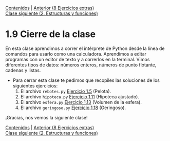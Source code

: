 [Contenidos](../Contenidos.md) \| [Anterior (8 Ejercicios extras)](08_Ejercicios_extra.md)  
[Clase siguiente (2. Estructuras y funciones)](../02_Estructuras_y_Funciones/00_Resumen.md)

# 1.9 Cierre de la clase

En esta clase aprendimos a correr el intérprete de Python desde la línea de comandos para usarlo como una calculadora. Aprendimos a editar programas con un editor de texto y a correrlos en la terminal. Vimos diferentes tipos de datos: números enteros, números de punto flotante, cadenas y listas.

* Para cerrar esta clase te pedimos que recopiles las soluciones de los siguientes ejercicios:
    1. El archivo `rebotes.py` [Ejercicio 1.5](../01_Intro_a_Python/03_Hello_world.md#ejercicio-15-la-pelota-que-rebota) (Pelota).
    2. El archivo `hipoteca.py` [Ejercicio 1.11](../01_Intro_a_Python/04_Numeros.md#ejercicio-111-hipoteca-ajustado) (Hipoteca ajustado). 
    3. El archivo `esfera.py` [Ejercicio 1.13](../01_Intro_a_Python/04_Numeros.md#ejercicio-113-el-volumen-de-una-esfera) (Volumen de la esfera). 
    4. El archivo `geringoso.py` [Ejercicio 1.18](../01_Intro_a_Python/06_Strings.md#ejercicio-118-geringoso-rustico) (Geringoso). 


¡Gracias, nos vemos la siguiente clase!


[Contenidos](../Contenidos.md) \| [Anterior (8 Ejercicios extras)](08_Ejercicios_extra.md)  
[Clase siguiente (2. Estructuras y funciones)](../02_Estructuras_y_Funciones/00_Resumen.md)
